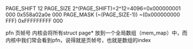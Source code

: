PAGE_SHIFT 12
PAGE_SIZE  2^(PAGE_SHIFT)=2^12=4096=0x000000001 000
                                    0x558a02a0e 000
PAGE_MASK		(~(PAGE_SIZE-1))
                 ~(0x000000000 FFF)
                   0xFFFFFFFFF 000

pfn 页帧号 内核会将所有struct page* 放到一个全局数组（mem_map）中，而内核中我们常会看到pfn，说得就是页帧号，也就是数组的index


